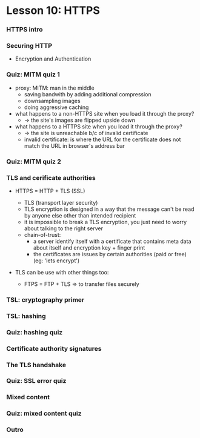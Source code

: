 # Lesson 10: HTTPS

### HTTPS intro
### Securing HTTP
* Encryption and Authentication

### Quiz: MITM quiz 1
* proxy: MITM: man in the middle
  * saving bandwith by adding additional compression
  * downsampling images
  * doing aggressive caching
* what happens to a non-HTTPS site when you load it through the proxy?
  * -> the site's images are flipped upside down
* what happens to a HTTPS site when you load it through the proxy?
  * -> the site is unreachable b/c of invalid certificate
  * invalid certificate: is where the URL for the certificate does not match the URL in browser's address bar

### Quiz: MITM quiz 2
### TLS and cerificate authorities
* HTTPS = HTTP + TLS (SSL)
  * TLS (transport layer security)
  * TLS encryption is designed in a way that the message can't be read by anyone else other than intended recipient
  * it is impossible to break a TLS encryption, you just need to worry about talking to the right server
  * chain-of-trust:
    * a server identify itself with a certificate that contains meta data about itself and encryption key + finger print
    * the certificates are issues by certain authorities (paid or free) (eg: 'lets encrypt')

* TLS can be use with other things too:
  * FTPS = FTP + TLS => to transfer files securely

### TSL: cryptography primer
### TSL: hashing
### Quiz: hashing quiz
### Certificate authority signatures
### The TLS handshake
### Quiz: SSL error quiz
### Mixed content
### Quiz: mixed content quiz
### Outro
